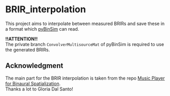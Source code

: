# BRIR_interpolation

This project aims to interpolate between measured BRIRs and save these in a format which [pyBinSim](https://github.com/pyBinSim/pyBinSim) can read.

**!!ATTENTION!!**  
The private branch ``ConvolverMultisourceMat`` of pyBinSim is required to use the generated BRIRs.

## Acknowledgment  

The main part for the BRIR interpolation is taken from the repo [Music Player for Binaural Spatialization](https://github.com/gdalsanto/music-player-for-binaural-spatialization).  
Thanks a lot to Gloria Dal Santo!
